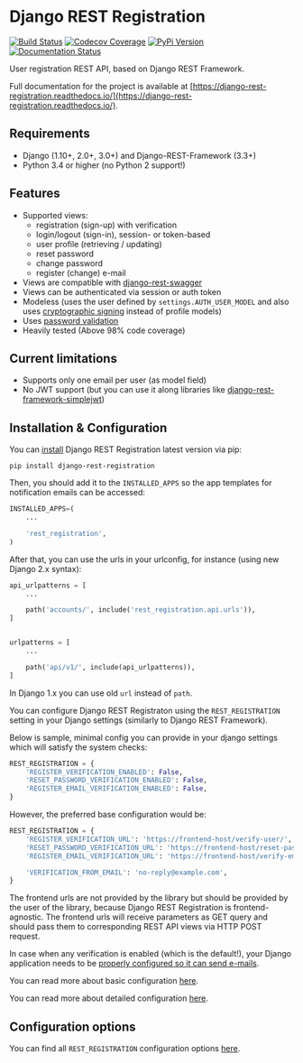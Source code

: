 # Django REST Registration

[![Build Status](https://travis-ci.org/apragacz/django-rest-registration.svg?branch=master)](https://travis-ci.org/apragacz/django-rest-registration)
[![Codecov Coverage](https://codecov.io/gh/apragacz/django-rest-registration/branch/master/graphs/badge.svg?branch=master)](https://codecov.io/github/apragacz/django-rest-registration?branch=master)
[![PyPi Version](https://badge.fury.io/py/django-rest-registration.svg)](https://pypi.python.org/pypi/django-rest-registration/)
[![Documentation Status](https://readthedocs.org/projects/django-rest-registration/badge/?version=latest)](https://django-rest-registration.readthedocs.io/en/latest/?badge=latest)

User registration REST API, based on Django REST Framework.

Full documentation for the project is available at [https://django-rest-registration.readthedocs.io/](https://django-rest-registration.readthedocs.io/).

## Requirements

* Django (1.10+, 2.0+, 3.0+) and Django-REST-Framework (3.3+)
* Python 3.4 or higher (no Python 2 support!)

## Features

* Supported views:
    * registration (sign-up) with verification
    * login/logout (sign-in), session- or token-based
    * user profile (retrieving / updating)
    * reset password
    * change password
    * register (change) e-mail
* Views are compatible with [django-rest-swagger](https://github.com/marcgibbons/django-rest-swagger)
* Views can be authenticated via session or auth token
* Modeless (uses the user defined by `settings.AUTH_USER_MODEL` and also uses [cryptographic signing](https://docs.djangoproject.com/en/dev/topics/signing/) instead of profile models)
* Uses [password validation](https://docs.djangoproject.com/en/dev/topics/auth/passwords/#password-validation)
* Heavily tested (Above 98% code coverage)


## Current limitations

* Supports only one email per user (as model field)
* No JWT support (but you can use it along libraries like [django-rest-framework-simplejwt](https://github.com/davesque/django-rest-framework-simplejwt))


## Installation & Configuration

You can [install](https://django-rest-registration.readthedocs.io/en/latest/install.html)
Django REST Registration latest version via pip:

    pip install django-rest-registration

Then, you should add it to the `INSTALLED_APPS` so the app templates
for notification emails can be accessed:

```python
INSTALLED_APPS=(
    ...

    'rest_registration',
)
```
After that, you can use the urls in your urlconfig, for instance (using new Django 2.x syntax):

```python
api_urlpatterns = [
    ...

    path('accounts/', include('rest_registration.api.urls')),
]


urlpatterns = [
    ...

    path('api/v1/', include(api_urlpatterns)),
]
```

In Django 1.x you can use old `url` instead of `path`.

You can configure Django REST Registraton using the `REST_REGISTRATION`
setting in your Django settings (similarly to Django REST Framework).

Below is sample, minimal config you can provide in your django settings which will satisfy the system checks:

```python
REST_REGISTRATION = {
    'REGISTER_VERIFICATION_ENABLED': False,
    'RESET_PASSWORD_VERIFICATION_ENABLED': False,
    'REGISTER_EMAIL_VERIFICATION_ENABLED': False,
}
```

However, the preferred base configuration would be:

```python
REST_REGISTRATION = {
    'REGISTER_VERIFICATION_URL': 'https://frontend-host/verify-user/',
    'RESET_PASSWORD_VERIFICATION_URL': 'https://frontend-host/reset-password/',
    'REGISTER_EMAIL_VERIFICATION_URL': 'https://frontend-host/verify-email/',

    'VERIFICATION_FROM_EMAIL': 'no-reply@example.com',
}
```

The frontend urls are not provided by the library but should be provided
by the user of the library, because Django REST Registration is frontend-agnostic.
The frontend urls will receive parameters as GET query and should pass
them to corresponding REST API views via HTTP POST request.

In case when any verification is enabled (which is the default!),
your Django application needs to be
[properly configured so it can send e-mails](https://docs.djangoproject.com/en/dev/topics/email/).

You can read more about basic configuration
[here](https://django-rest-registration.readthedocs.io/en/latest/quickstart.html).

You can read more about detailed configuration
[here](https://django-rest-registration.readthedocs.io/en/latest/detailed_configuration/).

## Configuration options

You can find all `REST_REGISTRATION` configuration options
[here](https://django-rest-registration.readthedocs.io/en/latest/detailed_configuration/all_settings.html).
